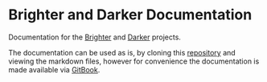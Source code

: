 # Brighter and Darker Documentation

Documentation for the [Brighter](https://github.com/BrighterCommand/Brighter) and [Darker](https://github.com/BrighterCommand/Darker) projects.

The documentation can be used as is, by cloning this [repository](https://github.com/BrighterCommand/Docs) and viewing the markdown files, however for convenience the documentation is made available via [GitBook](https://brightercommand.gitbook.io/paramore-brighter-documentation/).
